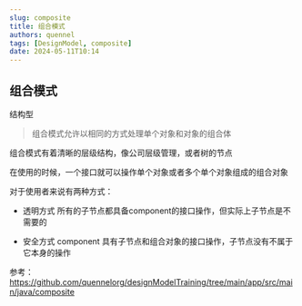 ```yaml
---
slug: composite
title: 组合模式
authors: quennel
tags: [DesignModel, composite]
date: 2024-05-11T10:14
---
```


## 组合模式
结构型

> 组合模式允许以相同的方式处理单个对象和对象的组合体


组合模式有着清晰的层级结构，像公司层级管理，或者树的节点

在使用的时候，一个接口就可以操作单个对象或者多个单个对象组成的组合对象


对于使用者来说有两种方式：

- 透明方式
所有的子节点都具备component的接口操作，但实际上子节点是不需要的

- 安全方式
component 具有子节点和组合对象的接口操作，子节点没有不属于它本身的操作

参考：
https://github.com/quennelorg/designModelTraining/tree/main/app/src/main/java/composite